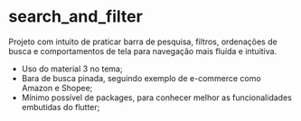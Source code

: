 # search_and_filter

Projeto com intuito de praticar barra de pesquisa, filtros, ordenações de busca e comportamentos de tela para navegação mais fluída e intuitiva.

- Uso do material 3 no tema;
- Bara de busca pinada, seguindo exemplo de e-commerce como Amazon e Shopee;
- Mínimo possível de packages, para conhecer melhor as funcionalidades embutidas do flutter;
